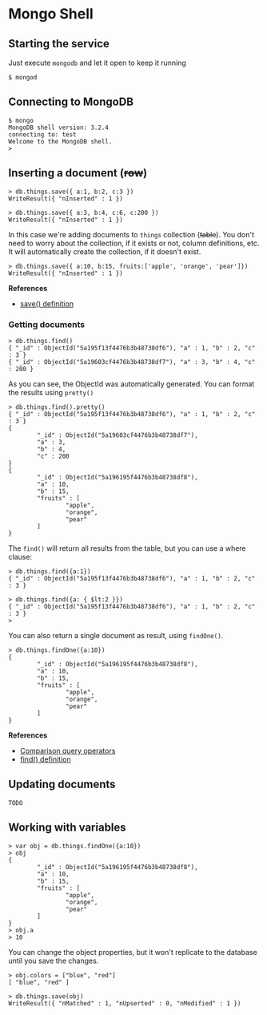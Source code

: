 # Mongo Shell

## Starting the service
Just execute ```mongodb``` and let it open to keep it running
```
$ mongod
```

## Connecting to MongoDB
```
$ mongo
MongoDB shell version: 3.2.4
connecting to: test
Welcome to the MongoDB shell.
>
```

## Inserting a document (~~row~~)
```
> db.things.save({ a:1, b:2, c:3 })
WriteResult({ "nInserted" : 1 })

> db.things.save({ a:3, b:4, c:6, c:200 })
WriteResult({ "nInserted" : 1 })
```

In this case we're adding documents to ```things``` collection (~~table~~). You don't need to worry about the collection, if it exists or not, column definitions, etc. It will automatically create the collection, if it doesn't exist.

```
> db.things.save({ a:10, b:15, fruits:['apple', 'orange', 'pear']})
WriteResult({ "nInserted" : 1 })
```

**References**
- [save() definition](https://docs.mongodb.com/manual/reference/method/db.collection.save/)

### Getting documents
```
> db.things.find()
{ "_id" : ObjectId("5a195f13f4476b3b48738df6"), "a" : 1, "b" : 2, "c" : 3 }
{ "_id" : ObjectId("5a19603cf4476b3b48738df7"), "a" : 3, "b" : 4, "c" : 200 }
```
As you can see, the ObjectId was automatically generated. You can format the results using ```pretty()```

```
> db.things.find().pretty()
{ "_id" : ObjectId("5a195f13f4476b3b48738df6"), "a" : 1, "b" : 2, "c" : 3 }
{
        "_id" : ObjectId("5a19603cf4476b3b48738df7"),
        "a" : 3,
        "b" : 4,
        "c" : 200
}
{
        "_id" : ObjectId("5a196195f4476b3b48738df8"),
        "a" : 10,
        "b" : 15,
        "fruits" : [
                "apple",
                "orange",
                "pear"
        ]
}
```

The ```find()``` will return all results from the table, but you can use a where clause:

```
> db.things.find({a:1})
{ "_id" : ObjectId("5a195f13f4476b3b48738df6"), "a" : 1, "b" : 2, "c" : 3 }

> db.things.find({a: { $lt:2 }})
{ "_id" : ObjectId("5a195f13f4476b3b48738df6"), "a" : 1, "b" : 2, "c" : 3 }
>
```

You can also return a single document as result, using ```findOne()```.

```
> db.things.findOne({a:10})
{
        "_id" : ObjectId("5a196195f4476b3b48738df8"),
        "a" : 10,
        "b" : 15,
        "fruits" : [
                "apple",
                "orange",
                "pear"
        ]
}
```

**References**
- [Comparison query operators](https://docs.mongodb.com/manual/reference/operator/query-comparison/)
- [find() definition](https://docs.mongodb.com/manual/reference/method/db.collection.find/)

## Updating documents
```
TODO
```

## Working with variables
```
> var obj = db.things.findOne({a:10})
> obj
{
        "_id" : ObjectId("5a196195f4476b3b48738df8"),
        "a" : 10,
        "b" : 15,
        "fruits" : [
                "apple",
                "orange",
                "pear"
        ]
}
> obj.a
> 10
```

You can change the object properties, but it won't replicate to the database until you save the changes.

```
> obj.colors = ["blue", "red"]
[ "blue", "red" ]

> db.things.save(obj)
WriteResult({ "nMatched" : 1, "nUpserted" : 0, "nModified" : 1 })
```